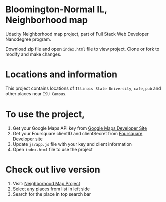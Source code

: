 # Bloomington-Normal IL, Neighborhood map

Udacity Neighborhood map project, part of Full Stack Web Developer Nanodegree program.

Download zip file and open `index.html` file to view project. Clone or fork to modify and make changes.

# Locations and information

This project contains locations of `Illinois State University`, `cafe`, `pub` and other places near `ISU Campus`.

# To use the project,

1) Get your Google Maps API key from [Google Maps Developer Site](https://developers.google.com/maps/documentation/javascript/tutorial)
2) Get your Foursquare clientID and clientSecret from [Foursquare Developer site](https://developer.foursquare.com/overview/auth)
3) Update `js/app.js` file with your key and client information
4) Open `index.html` file to use the project


# Check out live version

1. Visit: [Neighborhood Map Project](https://viralj.github.io/neighborhoodmap/) 
2. Select any places from list in left side 
3. Search for the place in top search bar
